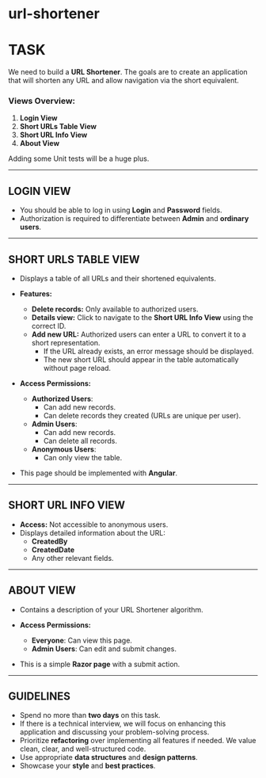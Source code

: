 # url-shortener

# TASK

We need to build a **URL Shortener**. The goals are to create an application that will shorten any URL and allow navigation via the short equivalent. 

### Views Overview:
1. **Login View**
2. **Short URLs Table View**
3. **Short URL Info View**
4. **About View**

Adding some Unit tests will be a huge plus.

---

## LOGIN VIEW

- You should be able to log in using **Login** and **Password** fields.
- Authorization is required to differentiate between **Admin** and **ordinary users**.

---

## SHORT URLS TABLE VIEW

- Displays a table of all URLs and their shortened equivalents.
- **Features:**
  - **Delete records:** Only available to authorized users.
  - **Details view:** Click to navigate to the **Short URL Info View** using the correct ID.
  - **Add new URL:** Authorized users can enter a URL to convert it to a short representation. 
    - If the URL already exists, an error message should be displayed.
    - The new short URL should appear in the table automatically without page reload.

- **Access Permissions:**
  - **Authorized Users**: 
    - Can add new records.
    - Can delete records they created (URLs are unique per user).
  - **Admin Users**: 
    - Can add new records.
    - Can delete all records.
  - **Anonymous Users**:
    - Can only view the table.

- This page should be implemented with **Angular**.

---

## SHORT URL INFO VIEW

- **Access:** Not accessible to anonymous users.
- Displays detailed information about the URL:
  - **CreatedBy**
  - **CreatedDate**
  - Any other relevant fields.

---

## ABOUT VIEW

- Contains a description of your URL Shortener algorithm.
- **Access Permissions:**
  - **Everyone**: Can view this page.
  - **Admin Users**: Can edit and submit changes.

- This is a simple **Razor page** with a submit action.

---

## GUIDELINES

- Spend no more than **two days** on this task.
- If there is a technical interview, we will focus on enhancing this application and discussing your problem-solving process.
- Prioritize **refactoring** over implementing all features if needed. We value clean, clear, and well-structured code.
- Use appropriate **data structures** and **design patterns**.
- Showcase your **style** and **best practices**.
